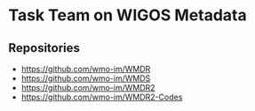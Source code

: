 # Task Team on WIGOS Metadata

## Repositories
* https://github.com/wmo-im/WMDR
* https://github.com/wmo-im/WMDS
* https://github.com/wmo-im/WMDR2
* https://github.com/wmo-im/WMDR2-Codes
